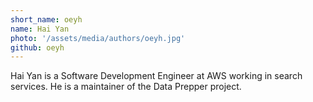 ```yaml
---
short_name: oeyh
name: Hai Yan
photo: '/assets/media/authors/oeyh.jpg'
github: oeyh
---
```


Hai Yan is a Software Development Engineer at AWS working in search services. He is a maintainer of the Data Prepper project.
